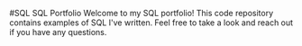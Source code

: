 #SQL
SQL Portfolio 
Welcome to my SQL portfolio! This code repository contains examples of SQL I've written. Feel free to take a look and reach out if you have any questions.
